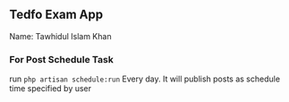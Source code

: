
## Tedfo Exam App

Name: Tawhidul Islam Khan

### For Post Schedule Task 

run `php artisan schedule:run` Every day.
It will publish posts as schedule time specified by user


